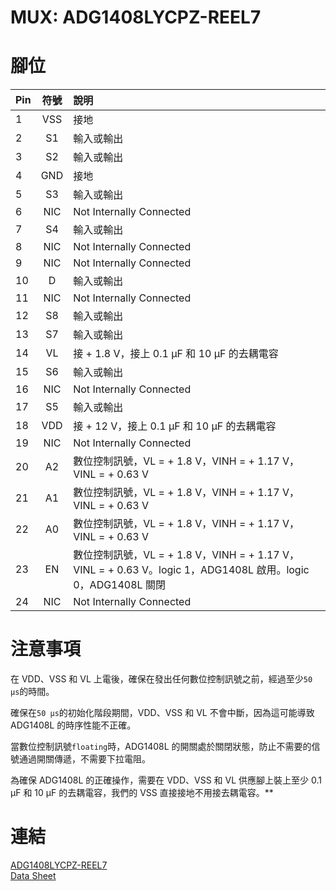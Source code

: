 # MUX: ADG1408LYCPZ-REEL7  
  
# 腳位  
|Pin|符號|說明|
|:---|:--:|:---|
|1|VSS|接地|
|2|S1|輸入或輸出|
|3|S2|輸入或輸出|
|4|GND|接地|
|5|S3|輸入或輸出|
|6|NIC|Not Internally Connected|
|7|S4|輸入或輸出|
|8|NIC|Not Internally Connected|
|9|NIC|Not Internally Connected|
|10|D|輸入或輸出|
|11|NIC|Not Internally Connected|
|12|S8|輸入或輸出|
|13|S7|輸入或輸出|
|14|VL|接 + 1.8 V，接上 0.1 μF 和 10 μF 的去耦電容|
|15|S6|輸入或輸出|
|16|NIC|Not Internally Connected|
|17|S5|輸入或輸出|
|18|VDD|接 + 12 V，接上 0.1 μF 和 10 μF 的去耦電容|
|19|NIC|Not Internally Connected|
|20|A2|數位控制訊號，VL = + 1.8 V，VINH = + 1.17 V，VINL = + 0.63 V|
|21|A1|數位控制訊號，VL = + 1.8 V，VINH = + 1.17 V，VINL = + 0.63 V|
|22|A0|數位控制訊號，VL = + 1.8 V，VINH = + 1.17 V，VINL = + 0.63 V|
|23|EN|數位控制訊號，VL = + 1.8 V，VINH = + 1.17 V，VINL = + 0.63 V。logic 1，ADG1408L 啟用。logic 0，ADG1408L 關閉|
|24|NIC|Not Internally Connected|
  
# 注意事項  
在 VDD、VSS 和 VL 上電後，確保在發出任何數位控制訊號之前，經過至少`50 μs`的時間。  

確保在`50 μs`的初始化階段期間，VDD、VSS 和 VL 不會中斷，因為這可能導致 ADG1408L 的時序性能不正確。 
  
當數位控制訊號`floating`時，ADG1408L 的開關處於關閉狀態，防止不需要的信號通過開關傳遞，不需要下拉電阻。  
  
為確保 ADG1408L 的正確操作，需要在 VDD、VSS 和 VL 供應腳上裝上至少 0.1 μF 和 10 μF 的去耦電容，我們的 VSS 直接接地不用接去耦電容。**  
  
# 連結  
[ADG1408LYCPZ-REEL7](https://www.mouser.tw/ProductDetail/Analog-Devices/ADG1408LYCPZ-REEL7?qs=1Kr7Jg1SGW%2FDLWV%2Fv6ZJUw%3D%3D)  
[Data Sheet](https://www.mouser.tw/datasheet/2/609/adg1408l-3365138.pdf)  